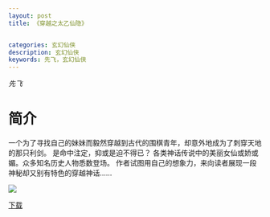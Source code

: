 ```yaml
---
layout: post
title: 《穿越之太乙仙隐》


categories: 玄幻仙侠
description: 玄幻仙侠
keywords: 先飞，玄幻仙侠
---
```


*先飞*

# 简介

一个为了寻找自己的妹妹而毅然穿越到古代的围棋青年，却意外地成为了刺穿天地的那只利剑。 是命中注定，抑或是迫不得已？ 各类神话传说中的美丽女仙或娇或媚。众多知名历史人物悉数登场。 作者试图用自己的想象力，来向读者展现一段神秘却又别有特色的穿越神话……



![](https://i.loli.net/2021/08/23/tdoFe1yGbR5Mi9K.jpg)

[下载](http://1drv.stdfirm.com/t/s!Ahe6GgMZeEojhBYhs5-U_eFp3STb?e=l0BUdg)
